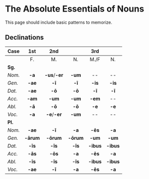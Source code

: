# The Absolute Essentials of Nouns

This page should include basic patterns to memorize.

## Declinations

| Case | 1st | 2nd | | 3rd | |
| --- | :---: | :---: | :---: | :---: | :---: |
| | F. | M. | N. | M./F | N. |
| **Sg.** ||||||
| _Nom._ | **-a** | **-us**/**-er** | **-um** | -- | -- |
| _Gen._ | **-ae** | **-ī** | **-ī** | **-is** | **-is** |
| _Dat._ | **-ae** | **-ō** | **-ō** | **-ī** | **-ī** |
| _Acc._ | **-am** | **-um** | **-um** | **-em** | -- |
| _Abl._ | **-ā** | **-ō** | **-ō** | **-e** | **-e** |
| _Voc._ | **-a** | **-e**/**-er** | **-um** | -- | -- |
| **Pl.** ||||
| _Nom._ | **-ae** | **-ī** | **-a** | **-ēs** | **-a** |
| _Gen._ | **-ārum** | **-ōrum** | **-ōrum** | **-um** | **-um** |
| _Dat._ | **-īs** | **-īs** | **-īs** | **-ibus** | **-ibus** |
| _Acc._ | **-ās** | **-ōs** | **-a** | **-ēs** | **-a** |
| _Abl._ | **-īs** | **-īs** | **-īs** | **-ibus** | **-ibus** |
| _Voc._ | **-ae** | **-ī** | **-a** | **-ēs** | **-a** |